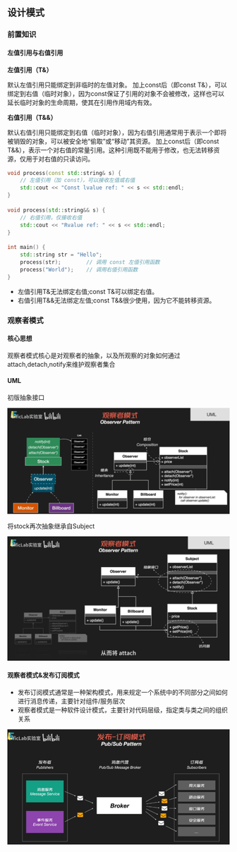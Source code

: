 ## 设计模式

### 前置知识

#### 左值引用与右值引用

**左值引用（T&）**

默认左值引用只能绑定到非临时的左值对象。
加上const后（即const T&），可以绑定到右值（临时对象），因为const保证了引用的对象不会被修改，这样也可以延长临时对象的生命周期，使其在引用作用域内有效。

**右值引用（T&&）**

默认右值引用只能绑定到右值（临时对象），因为右值引用通常用于表示一个即将被销毁的对象，可以被安全地“偷取”或“移动”其资源。
加上const后（即const T&&），表示一个对右值的常量引用。这种引用既不能用于修改，也无法转移资源，仅用于对右值的只读访问。
```cpp
void process(const std::string& s) {
    // 左值引用（加 const），可以接收左值或右值
    std::cout << "Const lvalue ref: " << s << std::endl;
}

void process(std::string&& s) {
    // 右值引用，仅接收右值
    std::cout << "Rvalue ref: " << s << std::endl;
}

int main() {
    std::string str = "Hello";
    process(str);        // 调用 const 左值引用函数
    process("World");    // 调用右值引用函数
}
```
- 左值引用T&无法绑定右值;const T&可以绑定右值。
- 右值引用T&&无法绑定左值;const T&&很少使用，因为它不能转移资源。

### 观察者模式

#### 核心思想

观察者模式核心是对观察者的抽象，以及所观察的对象如何通过attach,detach,notify来维护观察者集合

#### UML

初版抽象接口

![alt text](assets/observer1.png)

将stock再次抽象继承自Subject

![alt text](assets/observer2.png)

#### 观察者模式&发布订阅模式

- 发布订阅模式通常是一种架构模式，用来规定一个系统中的不同部分之间如何进行消息传递，主要针对组件/服务层次
- 观察者模式是一种软件设计模式，主要针对代码层级，指定类与类之间的组织关系

![alt text](assets/observer3.png)